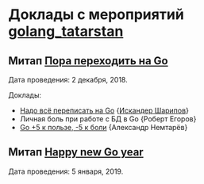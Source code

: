 # Доклады с мероприятий [golang_tatarstan](https://vk.com/golang_tatarstan)

## Митап [Пора переходить на Go](https://www.meetup.com/Golang-Tatarstan/events/256726987/)

Дата проведения: 2 декабря, 2018.

Доклады:
* [Надо всё переписать на Go](https://docs.google.com/presentation/d/1L18EgsN_0s0FeOexlvCWIf5bMwR59KiYkjARgrMMtDw/edit?usp=sharing) {[Искандер Шарипов](https://github.com/Quasilyte/)}
* Личная боль при работе с БД в Go {Роберт Егоров}
* [Go +5 к пользе, -5 к боли](https://prezi.com/view/G9blK5hgorxroSCMPGGD/) {Александр Немтарёв}

## Митап [Happy new Go year](https://www.meetup.com/Golang-Tatarstan/events/257152659/)

Дата проведения: 5 января, 2019.
